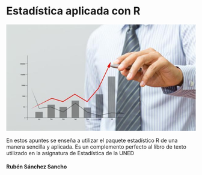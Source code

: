 # Estadística aplicada con R

![](appliedstats.jpg)

En estos apuntes se enseña a utilizar el paquete estadístico R de una manera sencilla y aplicada. Es un complemento perfecto al libro de texto utilizado en la asignatura de Estadística de la UNED









#### Rubén Sánchez Sancho







